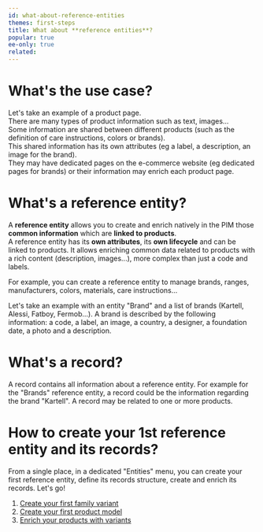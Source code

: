 ```yaml
---
id: what-about-reference-entities
themes: first-steps
title: What about **reference entities**?
popular: true
ee-only: true
related:
---
```


# What's the use case?

Let's take an example of a product page.  
There are many types of product information such as text, images...  
Some information are shared between different products (such as the definition of care instructions, colors or brands).  
This shared information has its own attributes (eg a label, a description, an image for the brand).  
They may have dedicated pages on the e-commerce website (eg dedicated pages for brands) or their information may enrich each product page.

# What's a reference entity?

A **reference entity** allows you to create and enrich natively in the PIM those **common information** which are **linked to products**.   
A reference entity has its **own attributes**, its **own lifecycle** and can be linked to products.
It allows enriching common data related to products with a rich content (description, images...), more complex than just a code and labels.

For example, you can create a reference entity to manage brands, ranges, manufacturers, colors, materials, care instructions...

Let's take an example with an entity "Brand" and a list of brands (Kartell, Alessi, Fatboy, Fermob...). A brand is described by the following information: a code, a label, an image, a country, a designer, a foundation date, a photo and a description.


# What's a record?

A record contains all information about a reference entity. For example for the "Brands" reference entity, a record could be the information regarding the brand "Kartell".
A record may be related to one or more products.

# How to create your 1st reference entity and its records?

From a single place, in a dedicated "Entities" menu, you can create your first reference entity, define its records structure, create and enrich its records. Let's go!
1.  [Create your first family variant](/articles/manage-your-families.html#create-a-family-variant)
1.  [Create your first product model ](/articles/create-a-product.html#create-a-product-model)
1.  [Enrich your products with variants](/articles/enrich-products-variants.html)
